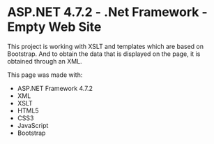 # ASP.NET 4.7.2 - .Net Framework - Empty Web Site

This project is working with XSLT and templates which are based on Bootstrap.
And to obtain the data that is displayed on the page, it is obtained through an XML.

This page was made with:
- ASP.NET Framework 4.7.2
- XML
- XSLT
- HTML5
- CSS3
- JavaScript
- Bootstrap
